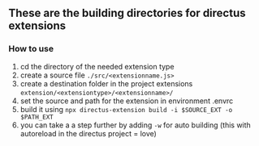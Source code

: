 ## These are the building directories for directus extensions

### How to use
1. cd the directory of the needed extension type
2. create a source file `./src/<extensionname.js>`
3. create a destination folder in the project extensions `extension/<extensiontype>/<extensionname>/`
4. set the source and path for the extension in environment .envrc
5. build it using `npx directus-extension build -i $SOURCE_EXT -o $PATH_EXT`
6. you can take a a step further by adding `-w` for auto building (this with autoreload in the directus project = love)
